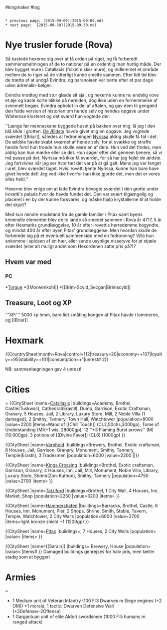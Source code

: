 #kingmaker #log

```ad-info

* previous page: [2015-09-09](2015-09-09.md)
* next page:  [2015-09-30](2015-09-30.md) 
```

# Nye trusler forude (Rova)  
Så kastede hexerne sig over at få orden på riget, og få forberedt sammensmeltningen af de to nationer på en ordentlig men hurtig måde. Der blev bygget mure i Catallaxis (folket elsker mure), og indlemmet et område mellem de to riger så de vitterligt kunne smelte sammen. Efter lidt tid blev de trætte af at undgå Evindra, og paranoiaen var borte efter et par dage uden adrenalin-bølger.
Evindra modtog med stor glæde sit sjal, og hexerne kunne nu endelig vove et øje og kaste korte blikke på nereiden, dog ikke uden en fornemmelse af svimmelt begær. Evindra opholdt in del af aftalen, og gav dem til gengæld den fulde version af historien om hende selv og hendes opgave under Whiterose klosteret og det sværd hun vogtede der.
''Længe før menneskene byggede huset på bakken over mig, lå jeg i den blå kilde i grotten. [De Ældste](De%20Ældste.md) havde givet mig en opgave. Jeg vogtede sværdet [[Briar]], således at fedronningen [Nyrissa](Nyrissa.md) aldrig skulle få fat i det. De ældste havde skabt sværdet af hende selv, for at svække og straffe hende fordi hun troede hun skulle være en af dem. Hun ved det findes, men aldrig kan hun mærke eller se det. Hun søger efter det gennem tjenere, så vi må passe på det. Nyrissa må ikke få sværdet, for så har jeg fejlet de ældste. Jeg fortvivles når jeg ser hvor tæt det var på at gå galt. Mens jeg var fanget i uret, blev sværdet taget. Hvis Irovetti tjente Nyrissa, kunne han bare have givet hende det! Jeg ved ikke hvorfor han ikke gjorde det, men det er vores alles held.''
Hexerne blev enige om at lade Evindra bevogte sværdet i den grotte under Irovetti's palads hvor de havde fundet det. Den var svært tilgængelig og placeret i en by der kunne forsvares, og måske hjalp krystallerne til at holde det skjult?
Med kun mindre modstand fra de gamle familier i Pitax samt byens kriminelle elementer blev de to lande så smedet sammen i Rova år 4717, 5 år efter Hexmarks grundlæggelse, 10 år efter Irovettis herredømme begyndte, og mindst 400 år efter byen Pitax' grundlæggelse. Men hvordan skulle de forberede sig på et eventuelt sammenstød med en fedronning? Ville hun ankomme i spidsen af en hær, eller sende usynlige nissetyve for at stjæle sværdet (eller alt muligt andet som Hexordenen satte pris på?)?
## Hvem var med 
### PC 
 
*[Torque](Torque%20Firebrand.md)
*[[Morwenkohl]]
*[[Brim-Scyld_Secgan|Brimscyld]]
## Treasure, Loot og XP 
'''XP:''' 5000 xp 
hmm, bare lidt småting kongen af Pitax havde i lommerne, og [[Briar]]
# Hexmark  
{{CountrySheet|month=Rova|control=112|treasury=20|economy=+107|loyalty=+95|stability=+101|consumption=+1|unrest# 2}} 
            
NB: sammenlægningen gav 4 unrest!
 
# Cities  
=
{{CitySheet
|name=[Catallaxis](Catallaxis.md)
|buildings=Academy, Brothel, Castle(Tuskwall), Cathedral(Erastil), Dump, Garrison, Exotic Craftsman, Granary, 5 Houses, Jail, 2 Library, Luxury Store, Mill, 2 Noble Villa (1 damaged), 2 Smithy, Tannery, Town Hall, Watchtower
|population=8000
|value=2200
|items=Wand of [[Chill Touch]] (CL2,50chs,3000gp), Tome of Understanding (M)(+1 wis, 28000gp), 12 ''+3 Flaming Burst arrows'' (M)(10.000gp), 3 potions of [[Divine Favor]] (CL6) (1000gp)
}}
{{CitySheet
|name=[Varnhold](Varnhold.md)
|buildings=Brewery, Brothel, Exotic craftsman, 8 Houses, Jail, Garrison, Granary, Monument, Smithy, Tannery, Temple(Erastil), 3 Tradesmen
|population=6000
|value=2200
||}}
{{CitySheet
|name=[Kings Crossing](Kings%20Crossing.md)
|buildings=Brothel, Exotic craftsman, Garrison, Granary, 4 Houses, Inn, Jail, Mill, Monument, Noble Villa, Library, Luxury Store, Shrine(Zon-Kuthon), Smithy, Tannery 
|population=4750
|value=2700
|items=
}}
{{CitySheet
|name=[Tatzlford](Tatzlford.md)
|buildings=Brothel, 1 City Wall, 4 Houses, Inn, Market, Shop
|population=2250
|value=3200
|items=
}}
{{CitySheet
|name=[Hammershafen](Hammershafen.md)
|buildings=Barracks, Brothel, Castle, 6 Houses, Inn, Monument, Pier, 2 Shops, Shrine, Smith, Stable, Tavern, Temple, Watchtower, 2 City Walls
|population=6000
|value=3700
|items=light bronze shield +1 (1200gp)
}}
{{CitySheet
|name=[Pitax](Pitax.md)
|buildings=, 7 Houses, 2 City Walls
|population=
|value=
|items=
}}
{{CitySheet
|name=[[Sarain]]
|buildings= Brewery, House
|population=
|value=
|items# }}
Damaged buildings genrejses for halv pris, men tæller stadig som et byggeri
 
# Armies 
=
* 1 Medium unit of Veteran Infantry (100 F:3 Dwarves m Siege engines (+2 OM)) +1 morale, 1 tactic: Dwarven Defensive Wall (+3Defense/-2Offense)
* 1 Gargantuan unit of elite Aldori swordsmen (1000 F:5 humans m. ranged attack)
